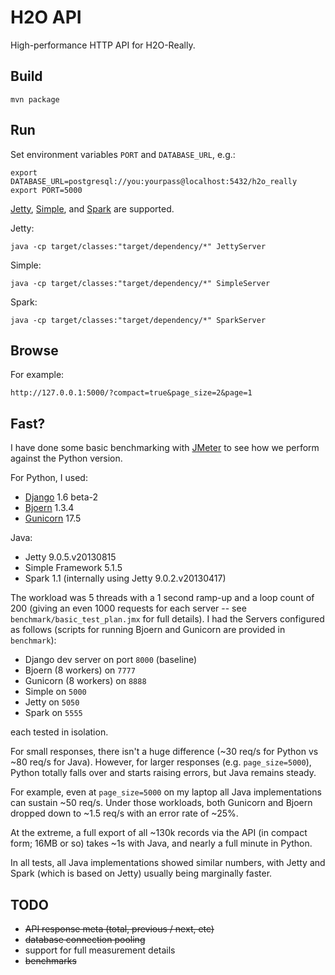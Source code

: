 H2O API
=======

High-performance HTTP API for H2O-Really.

Build
-----

`mvn package`

Run
---

Set environment variables `PORT` and `DATABASE_URL`, e.g.:

    export DATABASE_URL=postgresql://you:yourpass@localhost:5432/h2o_really
    export PORT=5000

[Jetty](http://www.eclipse.org/jetty/), [Simple](http://www.simpleframework.org/), and [Spark](http://www.sparkjava.com/) are supported.

Jetty:

    java -cp target/classes:"target/dependency/*" JettyServer

Simple:

    java -cp target/classes:"target/dependency/*" SimpleServer

Spark:

    java -cp target/classes:"target/dependency/*" SparkServer


Browse
------

For example:

    http://127.0.0.1:5000/?compact=true&page_size=2&page=1

Fast?
-----

I have done some basic benchmarking with [JMeter](http://jmeter.apache.org/) to see how we perform against the Python version.

For Python, I used:

* [Django](https://www.djangoproject.com/) 1.6 beta-2
* [Bjoern](https://github.com/jonashaag/bjoern) 1.3.4
* [Gunicorn](http://gunicorn.org/) 17.5

Java:

* Jetty 9.0.5.v20130815
* Simple Framework 5.1.5
* Spark 1.1 (internally using Jetty 9.0.2.v20130417)

The workload was 5 threads with a 1 second ramp-up and a loop count of 200 (giving an even 1000 requests for each server -- see `benchmark/basic_test_plan.jmx` for full details).
I had the Servers configured as follows (scripts for running Bjoern and Gunicorn are provided in `benchmark`):

* Django dev server on port `8000` (baseline)
* Bjoern (8 workers) on `7777`
* Gunicorn (8 workers) on `8888`
* Simple on `5000`
* Jetty on `5050`
* Spark on `5555`

each tested in isolation.

For small responses, there isn't a huge difference (~30 req/s for Python vs ~80 req/s for Java).
However, for larger responses (e.g. `page_size=5000`), Python totally falls over and starts raising errors, but Java remains steady.

For example, even at `page_size=5000` on my laptop all Java implementations can sustain ~50 req/s.
Under those workloads, both Gunicorn and Bjoern dropped down to ~1.5 req/s with an error rate of ~25%.

At the extreme, a full export of all ~130k records via the API (in compact form; 16MB or so) takes ~1s with Java, and nearly a full minute in Python.

In all tests, all Java implementations showed similar numbers, with Jetty and Spark (which is based on Jetty) usually being marginally faster.

TODO
----

* ~~API response meta (total, previous / next, etc)~~
* ~~database connection pooling~~
* support for full measurement details
* ~~benchmarks~~
